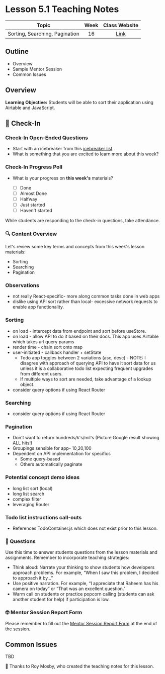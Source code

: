 # Lesson 5.1 Teaching Notes

| **Topic** | **Week** | **Class Website** |
| :---: | :---: | :---: |
| Sorting, Searching, Pagination | 16 | [Link](https://learn.codethedream.org/) |

## Outline

- Overview
- Sample Mentor Session
- Common Issues

## Overview

**Learning Objective:** Students will be able to sort their application using Airtable and JavaScript.

## :wave: Check-In

### Check-In Open-Ended Questions

- Start with an icebreaker from this [icebreaker list](https://docs.google.com/document/d/1WbwKn8B5GfRueq7Zbw0zx_k15aqyIqIs23i_WHI-pPI/edit?usp=sharing).
- What is something that you are excited to learn more about this week?

### Check-In Progress Poll

- What is your progress on **this week's** materials?

  - [ ] Done
  - [ ] Almost Done
  - [ ] Halfway
  - [ ] Just started
  - [ ] Haven't started

While students are responding to the check-in questions, take attendance.

### :mag: Content Overview

Let's review some key terms and concepts from this week's lesson materials:

- Sorting
- Searching
- Pagination

### Observations

- not really React-specific- more along common tasks done in web apps
- dislike using API sort rather than local- excessive network requests to enable app functionality.

### Sorting

- on load - intercept data from endpoint and sort before useStore.
- on load - allow API to do it based on their docs. This app uses Airtable which takes url query params
- render time - chain sort onto map
- user-initiated - callback handler + setState
  - Todo app toggles between 2 variations (asc, desc) - NOTE: I disagree with approach of querying API to have it sort data for us unless it is a collaborative todo list expecting frequent upgrades from different users.
  - If multiple ways to sort are needed, take advantage of a lookup object.
- consider query options if using React Router

### Searching

- consider query options if using React Router

### Pagination

- Don't want to return hundreds/k's/mil's (Picture Google result showing ALL hits!)
- Groupings sensible for app- 10,20,100
- Dependent on API implementation for specifics
  - Some query-based
  - Others automatically paginate

### Potential concept demo ideas

- long list sort (local)
- long list search
- complex filter
- leveraging Router

### Todo list instructions call-outs

- References TodoContainer.js which does not exist prior to this lesson.

### :thinking: Questions

Use this time to answer students questions from the lesson materials and assignments. Remember to incorporate teaching strategies:

- Think aloud: Narrate your thinking to show students how developers approach problems. For example, “When I saw this problem, I decided to approach it by…”
- Use positive narration. For example, “I appreciate that Raheem has his camera on today” or “That was an excellent question."
- Warm call on students or practice popcorn calling (students can ask another student for help) if participation is low.

### :nerd_face: Mentor Session Report Form

Please remember to fill out the [Mentor Session Report Form](https://airtable.com/shrp0jjRtoMyTXRzh) at the end of the session.

## Common Issues

TBD

:crown: Thanks to Roy Mosby, who created the teaching notes for this lesson.
